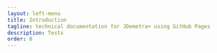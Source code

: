 ```yaml
---
layout: left-menu
title: Introduction
tagline: technical documentation for JDemetra+ using GitHub Pages
description: Tests
order: 0
---
```


